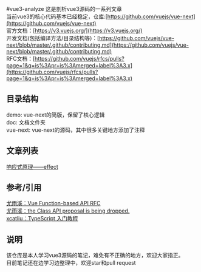 #vue3-analyze
这是剖析vue3源码的一系列文章  
当前vue3的核心代码基本已经稳定，仓库:[https://github.com/vuejs/vue-next](https://github.com/vuejs/vue-next)  
官方文档：[https://v3.vuejs.org/](https://v3.vuejs.org/)  
开发文档(包括编译方法/目录结构等)：[https://github.com/vuejs/vue-next/blob/master/.github/contributing.md](https://github.com/vuejs/vue-next/blob/master/.github/contributing.md)    
RFC文档：[https://github.com/vuejs/rfcs/pulls?page=1&q=is%3Apr+is%3Amerged+label%3A3.x](https://github.com/vuejs/rfcs/pulls?page=1&q=is%3Apr+is%3Amerged+label%3A3.x)  

## 目录结构
demo: vue-next的简版，保留了核心逻辑    
doc: 文档文件夹  
vue-next: vue-next的源码，其中很多关键地方添加了注释  
   
## 文章列表
[响应式原理——effect](./doc/响应式原理——effect.md)  



## 参考/引用
[尤雨溪：Vue Function-based API RFC](https://zhuanlan.zhihu.com/p/68477600)  
[尤雨溪：the Class API proposal is being dropped.](https://github.com/vuejs/rfcs/pull/17#issuecomment-494242121)  
[xcatliu：TypeScript 入门教程](https://ts.xcatliu.com/introduction/index.html)

## 说明
该仓库是本人学习vue3源码的笔记，难免有不正确的地方，欢迎大家指正。  
目前笔记还在边学习边整理中，欢迎star和pull request      

